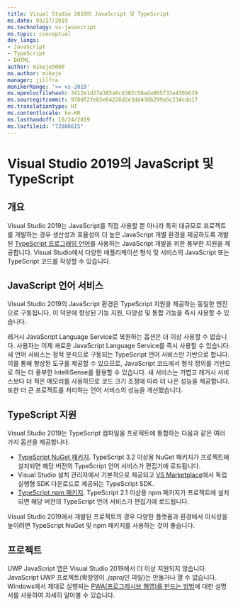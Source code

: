 ```yaml
---
title: Visual Studio 2019의 JavaScript 및 TypeScript
ms.date: 03/27/2019
ms.technology: vs-javascript
ms.topic: conceptual
dev_langs:
- JavaScript
- TypeScript
- DHTML
author: mikejo5000
ms.author: mikejo
manager: jillfra
monikerRange: '>= vs-2019'
ms.openlocfilehash: 3412e1d27a365a6c6302c56ada865f33a436b639
ms.sourcegitcommit: 978df2feb5e64228d2e3dd430b299a5c234cda17
ms.translationtype: HT
ms.contentlocale: ko-KR
ms.lasthandoff: 10/24/2019
ms.locfileid: "72888615"
---
```

# <a name="javascript-and-typescript-in-visual-studio-2019"></a>Visual Studio 2019의 JavaScript 및 TypeScript

## <a name="overview"></a>개요

Visual Studio 2019는 JavaScript를 직접 사용할 뿐 아니라 특히 대규모로 프로젝트를 개발하는 경우 생산성과 효율성이 더 높은 JavaScript 개별 환경을 제공하도록 개발된 [TypeScript 프로그래밍 언어](http://www.typescriptlang.org/)를 사용하는 JavaScript 개발을 위한 풍부한 지원을 제공합니다. Visual Studio에서 다양한 애플리케이션 형식 및 서비스의 JavaScript 또는 TypeScript 코드를 작성할 수 있습니다.

## <a name="javascript-language-service"></a>JavaScript 언어 서비스

Visual Studio 2019의 JavaScript 환경은 TypeScript 지원을 제공하는 동일한 엔진으로 구동됩니다. 이 덕분에 향상된 기능 지원, 다양성 및 통합 기능을 즉시 사용할 수 있습니다.

레거시 JavaScript Language Service로 복원하는 옵션은 더 이상 사용할 수 없습니다. 사용자는 이제 새로운 JavaScript Language Service를 즉시 사용할 수 있습니다. 새 언어 서비스는 정적 분석으로 구동되는 TypeScript 언어 서비스만 기반으로 합니다. 이를 통해 향상된 도구를 제공할 수 있으므로, JavaScript 코드에서 형식 정의를 기반으로 하는 더 풍부한 IntelliSense를 활용할 수 있습니다. 새 서비스는 가볍고 레거시 서비스보다 더 적은 메모리를 사용하므로 코드 크기 조정에 따라 더 나은 성능을 제공합니다. 또한 더 큰 프로젝트를 처리하는 언어 서비스의 성능을 개선했습니다.

## <a name="typescript-support"></a>TypeScript 지원

Visual Studio 2019는 TypeScript 컴파일을 프로젝트에 통합하는 다음과 같은 여러 가지 옵션을 제공합니다.

* [TypeScript NuGet 패키지](https://www.nuget.org/packages/Microsoft.TypeScript.MSBuild). TypeScript 3.2 이상용 NuGet 패키지가 프로젝트에 설치되면 해당 버전의 TypeScript 언어 서비스가 편집기에 로드됩니다.
* Visual Studio 설치 관리자에서 기본적으로 제공되고 [VS Marketplace](https://marketplace.visualstudio.com/items?itemName=TypeScriptTeam.typescript-331-vs2017)에서 독립 실행형 SDK 다운로드로 제공되는 TypeScript SDK.
* [TypeScript npm 패키지](https://www.npmjs.com/package/typescript). TypeScript 2.1 이상용 npm 패키지가 프로젝트에 설치되면 해당 버전의 TypeScript 언어 서비스가 편집기에 로드됩니다.

Visual Studio 2019에서 개발된 프로젝트의 경우 다양한 플랫폼과 환경에서 이식성을 높이려면 TypeScript NuGet 및 npm 패키지를 사용하는 것이 좋습니다.

## <a name="projects"></a>프로젝트

UWP JavaScript 앱은 Visual Studio 2019에서 더 이상 지원되지 않습니다. JavaScript UWP 프로젝트(확장명이 *.jsproj*인 파일)는 만들거나 열 수 없습니다. Windows에서 제대로 실행되는 [PWA(프로그레시브 웹앱)를 만드는 방법](/microsoft-edge/progressive-web-apps/get-started)에 대한 설명서를 사용하여 자세히 알아볼 수 있습니다.

